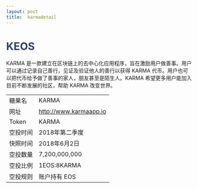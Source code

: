 ```yaml
---
layout: post
title:  karmadetail
---
```


<h1 style="color: #2F416A">KEOS</h1>
<p>
KARMA 是一款建立在区块链上的去中心化应用程序，旨在激励用户做善事。用户可以通过记录自己善行，见证及验证他人的善行以获得 KARMA 代币。用户也可以把代币给予做了善事的家人，朋友甚至是陌生人。KARMA 希望更多用户能加入目前不断发展的社区，帮助 KARMA 改变世界。
</p>


<table class="center">
  <tbody>
    <tr>
        <td class="tablehalf">糖果名</td>
        <td class="tablehalf">KARMA</td>
    </tr>
    <tr>
        <td>网址</td>
        <td><a href="http://www.karmaapp.io" target="_blank">http://www.karmaapp.io</a></td>
    </tr>
    <tr>
        <td>Token</td>
        <td>KARMA</td>
    </tr>
    <tr>
        <td>空投时间</td>
        <td>2018年第二季度</td>
    </tr>
    <tr>
        <td>快照时间</td>
        <td>2018年6月2日</td>
    </tr>
    <tr>
        <td>空投数量</td>
        <td>7,200,000,000</td>
    </tr>
    <tr>
        <td>空投比例</td>
        <td>          
         1EOS:8KARMA
        </td>
    </tr>
    <tr>
        <td>空投规则</td>
        <td>
        账户持有 EOS
        </td>
    </tr>
  </tbody>
</table>
